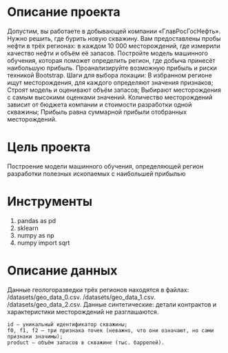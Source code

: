 # Описание проекта #
Допустим, вы работаете в добывающей компании «ГлавРосГосНефть». Нужно решить, где бурить новую скважину.
Вам предоставлены пробы нефти в трёх регионах: в каждом 10 000 месторождений, где измерили качество нефти и объём её запасов. Постройте модель машинного обучения, которая поможет определить регион, где добыча принесёт наибольшую прибыль. Проанализируйте возможную прибыль и риски техникой Bootstrap.
Шаги для выбора локации:
В избранном регионе ищут месторождения, для каждого определяют значения признаков;
Строят модель и оценивают объём запасов;
Выбирают месторождения с самым высокими оценками значений. Количество месторождений зависит от бюджета компании и стоимости разработки одной скважины;
Прибыль равна суммарной прибыли отобранных месторождений.

# Цель проекта #
Построение модели машинного обучения, определяющей регион разработки полезных ископаемых с наибольшей прибылью

# Инструменты #
1. pandas as pd
2. sklearn
3. numpy as np
4. numpy import sqrt

# Описание данных #
Данные геологоразведки трёх регионов находятся в файлах:
    /datasets/geo_data_0.csv.
    /datasets/geo_data_1.csv.
    /datasets/geo_data_2.csv.
Данные синтетические: детали контрактов и характеристики месторождений не разглашаются.

    id — уникальный идентификатор скважины;
    f0, f1, f2 — три признака точек (неважно, что они означают, но сами признаки значимы);
    product — объём запасов в скважине (тыс. баррелей).